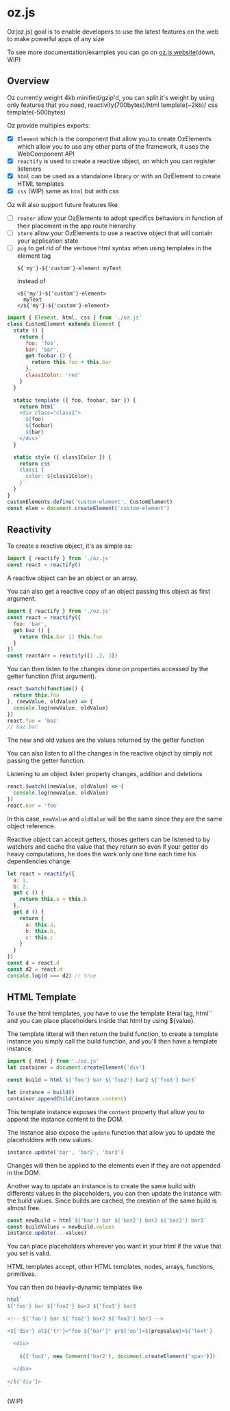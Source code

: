 # oz.js
<!-- A Javascript framework made for any project size on web -->
Oz(oz.js) goal is to enable developers to use the latest features on the web to make powerful apps of any size

To see more documentation/examples you can go on [oz.js website](https://js.ozapp.io)(down, WIP)

## Overview

Oz currently weight 4kb minified/gzip'd, you can split it's weight by using only features that you need, reactivity(700bytes)/html template(~2kb)/ css template(-500bytes)

Oz provide multiples exports:

- [x] `Element` which is the component that allow you to create OzElements which allow you to use any other parts of the framework, it uses the WebComponent API
- [x] `reactify` is used to create a reactive object, on which you can register listeners
- [x] `html` can be used as a standalone library or with an OzElement to create HTML templates
- [x] `css` (WIP) same as `html` but with css

Oz will also support future features like

- [ ] `router`  allow your OzElements to adopt specifics behaviors in function of their placement in the app route hierarchy
- [ ] `store` allow your OzElements to use a reactive object that will contain your application state
- [ ] `pug` to get rid of the verbose html syntax when using templates in the element tag
  ```pug
  ${'my'}-${'custom'}-element myText
  ```
  instead of
  ```
  <${'my'}-${'custom'}-element>
  	myText
  </${'my'}-${'custom'}-element>
  ```

```js
import { Element, html, css } from './oz.js'
class CustomElement extends Element {
  state () {
    return {
      foo: 'foo',
      bar: 'bar',
      get foobar () {
        return this.foo + this.bar
      },
      class1Color: 'red'
    }
  }

  static template ({ foo, foobar, bar }) {
    return html`
    <div class="class1">
      ${foo}
      ${foobar}
      ${bar}
    </div>`
  }

  static style ({ class1Color }) {
    return css`
    class1 {
      color: ${class1Color};
    }`
  }
}
customElements.define('custom-element', CustomElement)
const elem = document.createElement('custom-element')
```

## Reactivity
To create a reactive object, it's as simple as:
```js
import { reactify } from './oz.js'
const react = reactify()
```
A reactive object can be an object or an array.

You can also get a reactive copy of an object passing this object as first argument.
```js
import { reactify } from './oz.js'
const react = reactify({
  foo: 'bar',
  get baz () {
  	return this.bar || this.foo
  }
})
const reactArr = reactify([1 ,2, 3])
```
You can then listen to the changes done on properties accessed by the getter function (first argument).
```js
react.$watch(function() {
  return this.foo
}, (newValue, oldValue) => {
  console.log(newValue, oldValue)
})
react.foo = 'baz'
// baz bar
```
The new and old values are the values returned by the getter function

You can also listen to all the changes in the reactive object by simply not passing the getter function.

Listening to an object listen property changes, addition and deletions
```js
react.$watch((newValue, oldValue) => {
  console.log(newValue, oldValue)
})
react.bar = 'foo'
```
In this case, `newValue` and `oldValue` will be the same since they are the same object reference.

Reactive object can accept getters, thoses getters can be listened to by watchers and cache the value that they return so even if your getter do heavy computations, he does the work only one time each time his dependencies change.
```js
let react = reactify({
  a: 1,
  b: 2,
  get c () {
    return this.a + this.b
  },
  get d () {
    return {
      a: this.a,
      b: this.b,
      c: this.c
    }
  }
})
const d = react.d
const d2 = react.d
console.log(d === d2) // true
```
## HTML Template
To use the html templates, you have to use the template literal tag, html`` and you can place placeholders inside that html by using ${value}.

The template litteral will then return the build function, to create a template instance you simply call the build function, and you'll then have a template instance.
```js
import { html } from './oz.js'
let container = document.createElement('div')

const build = html`${'foo'} bar ${'foo2'} bar2 ${'foo3'} bar3`

let instance = build()
container.appendChild(instance.content)
```
This template instance exposes the `content` property that allow you to append the instance content to the DOM.

The instance also expose the `update` function that allow you to update the placeholders with new values.

```js
instance.update('bar', 'bar2', 'bar3')
```
Changes will then be applied to the elements even if they are not appended in the DOM.

Another way to update an instance is to create the same build with differents values in the placeholders, you can then update the instance with the build values. Since builds are cached, the creation of the same build is almost free.
```js
const newBuild = html`${'baz'} bar ${'baz2'} bar2 ${'baz3'} bar3`
const buildValues = newBuild.values
instance.update(...values)
```

You can place placeholders wherever you want in your html if the value that you set is valid.

HTML templates accept, other HTML templates, nodes, arrays, functions, primitives.

You can then do heavily-dynamic templates like
```js
html`
${'foo'} bar ${'foo2'} bar2 ${'foo3'} bar3

<!-- ${'foo'} bar ${'foo2'} bar2 ${'foo3'} bar3 -->

<${'div'} at${'tr'}="foo ${'bar'}" pr${'op'}=${propValue}>${'text'}

  <div>
  
  	${['foo2', new Comment('bar2'), document.createElement('span')]}
    
  </div>
  
</${'div'}>
`
```

(WIP)